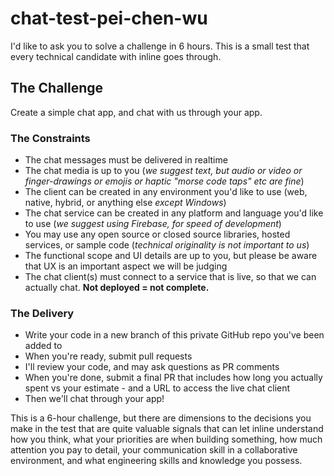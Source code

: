 # chat-test-pei-chen-wu

I'd like to ask you to solve a challenge in 6 hours. This is a small test that every technical candidate with inline goes through.

## The Challenge

Create a simple chat app, and chat with us through your app.

### The Constraints

-   The chat messages must be delivered in realtime
-   The chat media is up to you (*we suggest text, but audio or video or finger-drawings or emojis or haptic "morse code taps" etc are fine*)
-   The client can be created in any environment you'd like to use (web, native, hybrid, or anything else *except Windows*)
-   The chat service can be created in any platform and language you'd like to use (*we suggest using Firebase, for speed of development*)
-   You may use any open source or closed source libraries, hosted services, or sample code (*technical originality is not important to us*)
-   The functional scope and UI details are up to you, but please be aware that UX is an important aspect we will be judging
-   The chat client(s) must connect to a service that is live, so that we can actually chat. **Not deployed = not complete.**

### The Delivery

-   Write your code in a new branch of this private GitHub repo you've been added to
-   When you're ready, submit pull requests
-   I'll review your code, and may ask questions as PR comments
-   When you're done, submit a final PR that includes how long you actually spent vs your estimate - and a URL to access the live chat client
-   Then we'll chat through your app!

This is a 6-hour challenge, but there are dimensions to the decisions you make in the test that are quite valuable signals that can let inline understand how you think, what your priorities are when building something, how much attention you pay to detail, your communication skill in a collaborative environment, and what engineering skills and knowledge you possess.
